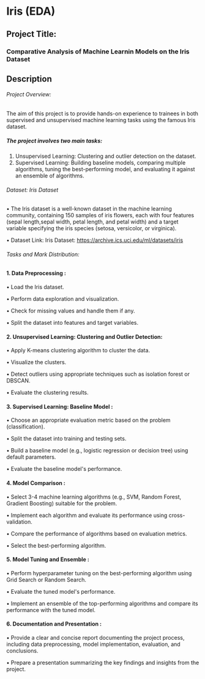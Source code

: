 # Iris (EDA)

## Project Title:
### Comparative Analysis of Machine Learnin Models on the Iris Dataset

## Description
###### Project Overview: 
The aim of this project is to provide hands-on experience to trainees in both supervised and unsupervised machine learning tasks using the famous Iris dataset. 
##### The project involves two main tasks:
1. Unsupervised Learning: Clustering and outlier detection on the dataset.
2. Supervised Learning: Building baseline models, comparing multiple algorithms, tuning the best-performing model, and evaluating it against an ensemble of algorithms.
###### Dataset: Iris Dataset
• The Iris dataset is a well-known dataset in the machine learning community, containing 150 samples of iris flowers, each with four features (sepal length,sepal width, petal length, and petal width) and a target variable specifying the iris species (setosa, versicolor, or virginica).

• Dataset Link: Iris Dataset: https://archive.ics.uci.edu/ml/datasets/iris
###### Tasks and Mark Distribution:
#### 1. Data Preprocessing :

• Load the Iris dataset.

• Perform data exploration and visualization.

• Check for missing values and handle them if any.

• Split the dataset into features and target variables.

#### 2. Unsupervised Learning: Clustering and Outlier Detection:

• Apply K-means clustering algorithm to cluster the data.

• Visualize the clusters.

• Detect outliers using appropriate techniques such as isolation forest or DBSCAN.

• Evaluate the clustering results.

#### 3. Supervised Learning: Baseline Model :

• Choose an appropriate evaluation metric based on the problem (classification).

• Split the dataset into training and testing sets.

• Build a baseline model (e.g., logistic regression or decision tree) using default parameters.

• Evaluate the baseline model's performance.

#### 4. Model Comparison :

• Select 3-4 machine learning algorithms (e.g., SVM, Random Forest, Gradient Boosting) suitable for the problem.

• Implement each algorithm and evaluate its performance using cross-validation.

• Compare the performance of algorithms based on evaluation metrics.

• Select the best-performing algorithm.

#### 5. Model Tuning and Ensemble :
• Perform hyperparameter tuning on the best-performing algorithm using Grid Search or Random Search.

• Evaluate the tuned model's performance.

• Implement an ensemble of the top-performing algorithms and compare its performance with the tuned model.

#### 6. Documentation and Presentation :

• Provide a clear and concise report documenting the project process, including data preprocessing, model implementation, evaluation, and conclusions.

• Prepare a presentation summarizing the key findings and insights from the project.
